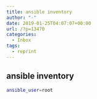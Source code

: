```yaml
---
title: ansible inventory
author: "-"
date: 2019-01-25T04:07:07+00:00
url: /?p=13470
categories:
  - Inbox
tags:
  - reprint
---
```

## ansible inventory
```bash
ansible_user=root
```